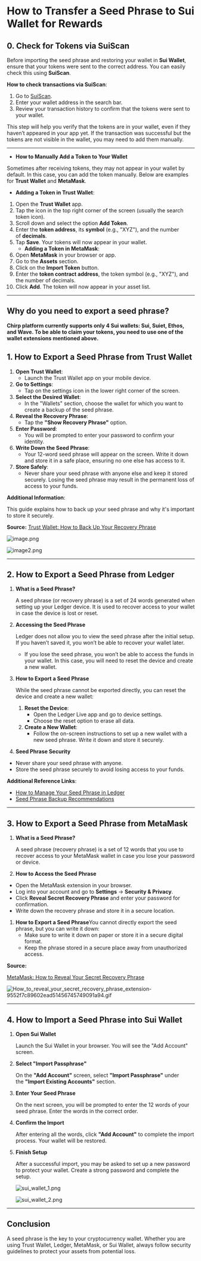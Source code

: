 # How to Transfer a Seed Phrase to Sui Wallet for Rewards

## **0. Check for Tokens via SuiScan**

Before importing the seed phrase and restoring your wallet in **Sui Wallet**, ensure that your tokens were sent to the correct address. You can easily check this using **SuiScan**.

**How to check transactions via SuiScan**:

1. Go to [SuiScan](https://suiscan.xyz/).
2. Enter your wallet address in the search bar.
3. Review your transaction history to confirm that the tokens were sent to your wallet.

This step will help you verify that the tokens are in your wallet, even if they haven’t appeared in your app yet. If the transaction was successful but the tokens are not visible in the wallet, you may need to add them manually.

---

- **How to Manually Add a Token to Your Wallet**

Sometimes after receiving tokens, they may not appear in your wallet by default. In this case, you can add the token manually. Below are examples for **Trust Wallet** and **MetaMask**.

- **Adding a Token in Trust Wallet**:

1. Open the **Trust Wallet** app.
2. Tap the icon in the top right corner of the screen (usually the search token icon).
3. Scroll down and select the option **Add Token**.
4. Enter the **token address**, its **symbol** (e.g., "XYZ"), and the number of **decimals**.
5. Tap **Save**. Your tokens will now appear in your wallet.
   - **Adding a Token in MetaMask**:
6. Open **MetaMask** in your browser or app.
7. Go to the **Assets** section.
8. Click on the **Import Token** button.
9. Enter the **token contract address**, the token symbol (e.g., "XYZ"), and the number of decimals.
10. Click **Add**. The token will now appear in your asset list.

---

## Why do you need to export a seed phrase?

**Chirp platform currently supports only 4 Sui wallets: Sui, Suiet, Ethos, and Wave. To be able to claim your tokens, you need to use one of the wallet extensions mentioned above.**

## 1. How to Export a Seed Phrase from Trust Wallet

1. **Open Trust Wallet**:
   - Launch the Trust Wallet app on your mobile device.
2. **Go to Settings**:
   - Tap on the settings icon in the lower right corner of the screen.
3. **Select the Desired Wallet**:
   - In the "Wallets" section, choose the wallet for which you want to create a backup of the seed phrase.
4. **Reveal the Recovery Phrase**:
   - Tap the **"Show Recovery Phrase"** option.
5. **Enter Password**:
   - You will be prompted to enter your password to confirm your identity.
6. **Write Down the Seed Phrase**:
   - Your 12-word seed phrase will appear on the screen. Write it down and store it in a safe place, ensuring no one else has access to it.
7. **Store Safely**:
   - Never share your seed phrase with anyone else and keep it stored securely. Losing the seed phrase may result in the permanent loss of access to your funds.

**Additional Information**:

This guide explains how to back up your seed phrase and why it's important to store it securely.

**Source:** [Trust Wallet: How to Back Up Your Recovery Phrase](https://community.trustwallet.com/t/backup-your-recovery-phrase-or-private-key/81996)

![image.png](image.png)

![image2.png](image2.png)

---

## 2. How to Export a Seed Phrase from Ledger

1. **What is a Seed Phrase?**

   A seed phrase (or recovery phrase) is a set of 24 words generated when setting up your Ledger device. It is used to recover access to your wallet in case the device is lost or reset.

2. **Accessing the Seed Phrase**

   Ledger does not allow you to view the seed phrase after the initial setup. If you haven’t saved it, you won’t be able to recover your wallet later.

   - If you lose the seed phrase, you won’t be able to access the funds in your wallet. In this case, you will need to reset the device and create a new wallet.

3. **How to Export a Seed Phrase**

   While the seed phrase cannot be exported directly, you can reset the device and create a new wallet:

   1. **Reset the Device**:
      - Open the Ledger Live app and go to device settings.
      - Choose the reset option to erase all data.
   2. **Create a New Wallet**:
      - Follow the on-screen instructions to set up a new wallet with a new seed phrase. Write it down and store it securely.

4. **Seed Phrase Security**

- Never share your seed phrase with anyone.
- Store the seed phrase securely to avoid losing access to your funds.

**Additional Reference Links**:

- [How to Manage Your Seed Phrase in Ledger](https://support.ledger.com/article/4404382560913-zd)
- [Seed Phrase Backup Recommendations](https://support.ledger.com/article/8154109204509-zd)

---

## 3. How to Export a Seed Phrase from MetaMask

1. **What is a Seed Phrase?**

   A seed phrase (recovery phrase) is a set of 12 words that you use to recover access to your MetaMask wallet in case you lose your password or device.

2. **How to Access the Seed Phrase**

- Open the MetaMask extension in your browser.
- Log into your account and go to **Settings** → **Security & Privacy**.
- Click **Reveal Secret Recovery Phrase** and enter your password for confirmation.
- Write down the recovery phrase and store it in a secure location.

1. **How to Export a Seed Phrase**You cannot directly export the seed phrase, but you can write it down:
   - Make sure to write it down on paper or store it in a secure digital format.
   - Keep the phrase stored in a secure place away from unauthorized access.

**Source:**

[MetaMask: How to Reveal Your Secret Recovery Phrase](https://support.metamask.io/ru/privacy-and-security/how-to-reveal-your-secret-recovery-phrase/)

![How_to_reveal_your_secret_recovery_phrase_extension-9552f7c89602ead51456745749091a94.gif](How_to_reveal_your_secret_recovery_phrase_extension-9552f7c89602ead51456745749091a94.gif)

---

## 4. How to Import a Seed Phrase into Sui Wallet

1. **Open Sui Wallet**

   Launch the Sui Wallet in your browser. You will see the "Add Account" screen.

2. **Select "Import Passphrase"**

   On the **"Add Account"** screen, select **"Import Passphrase"** under the **"Import Existing Accounts"** section.

3. **Enter Your Seed Phrase**

   On the next screen, you will be prompted to enter the 12 words of your seed phrase. Enter the words in the correct order.

4. **Confirm the Import**

   After entering all the words, click **"Add Account"** to complete the import process. Your wallet will be restored.

5. **Finish Setup**

   After a successful import, you may be asked to set up a new password to protect your wallet. Create a strong password and complete the setup.

   ![sui_wallet_1.png](sui_wallet_1.png)

   ![sui_wallet_2.png](sui_wallet_2.png)

---

## Conclusion

A seed phrase is the key to your cryptocurrency wallet. Whether you are using Trust Wallet, Ledger, MetaMask, or Sui Wallet, always follow security guidelines to protect your assets from potential loss.
